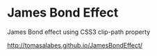 # James Bond Effect
James Bond effect using CSS3 clip-path property

http://tomasalabes.github.io/JamesBondEffect/